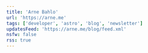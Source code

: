 ```yaml
---
title: 'Arne Bahlo'
url: 'https://arne.me'
tags: ['developer', 'astro', 'blog', 'newsletter']
updatesFeed: 'https://arne.me/blog/feed.xml'
nsfw: false
rss: true
---
```

